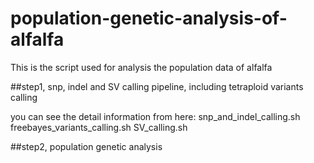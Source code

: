# population-genetic-analysis-of-alfalfa
This is the script used for analysis the population data of alfalfa

##step1, snp, indel and SV calling pipeline, including tetraploid variants calling

  you can see the detail information from here: 
  snp_and_indel_calling.sh
  freebayes_variants_calling.sh 
  SV_calling.sh

##step2, population genetic analysis
